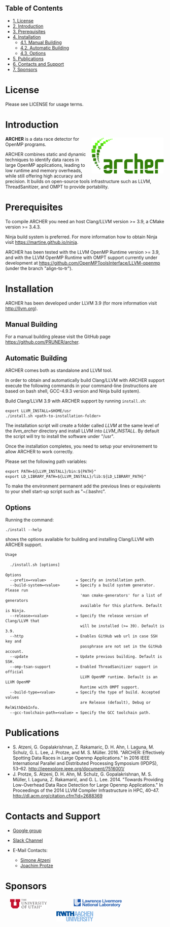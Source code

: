 <div id="table-of-contents">
<h2>Table of Contents</h2>
<div id="text-table-of-contents">
<ul>
<li><a href="#org9768e35">1. License</a></li>
<li><a href="#org19e5c50">2. Introduction</a></li>
<li><a href="#org54f469b">3. Prerequisites</a></li>
<li><a href="#orgc3ddbe0">4. Installation</a>
<ul>
<li><a href="#org708d482">4.1. Manual Building</a></li>
<li><a href="#org3cc1650">4.2. Automatic Building</a></li>
<li><a href="#orgfa23b4a">4.3. Options</a></li>
</ul>
</li>
<li><a href="#org7088c99">5. Publications</a></li>
<li><a href="#orgfa3af95">6. Contacts and Support</a></li>
<li><a href="#org301de4b">7. Sponsors</a></li>
</ul>
</div>
</div>


<a id="org9768e35"></a>

# License

Please see LICENSE for usage terms.


<a id="org19e5c50"></a>

# Introduction

<img src="resources/images/archer_logo.png" hspace="5" vspace="5" height="45%" width="45%" alt="ARCHER Logo" title="ARCHER" align="right" />

**ARCHER** is a data race detector for OpenMP programs.

ARCHER combines static and dynamic techniques to identify data races
in large OpenMP applications, leading to low runtime and memory
overheads, while still offering high accuracy and precision. It builds
on open-source tools infrastructure such as LLVM, ThreadSanitizer, and
OMPT to provide portability.


<a id="org54f469b"></a>

# Prerequisites

To compile ARCHER you need an host Clang/LLVM version >= 3.9, a
CMake version >= 3.4.3.

Ninja build system is preferred. For more information how to obtain
Ninja visit <https://martine.github.io/ninja>.

ARCHER has been tested with the LLVM OpenMP Runtime version >= 3.9,
and with the LLVM OpenMP Runtime with OMPT support currently under
development at <https://github.com/OpenMPToolsInterface/LLVM-openmp>
(under the branch "align-to-tr").


<a id="orgc3ddbe0"></a>

# Installation

ARCHER has been developed under LLVM 3.9 (for more information visit
<http://llvm.org>).


<a id="org708d482"></a>

## Manual Building

For a manual building please visit the GitHub page
<https://github.com/PRUNER/archer>.


<a id="org3cc1650"></a>

## Automatic Building

ARCHER comes both as standalone and LLVM tool.

In order to obtain and automatically build Clang/LLVM with ARCHER
support execute the following commands in your command-line
(instructions are based on bash shell, GCC-4.9.3 version and Ninja
build system).

Build Clang/LLVM 3.9 with ARCHER support by running `install.sh`:

    export LLVM_INSTALL=$HOME/usr
    ./install.sh <path-to-installation-folder>

The installation script will create a folder called *LLVM* at the same
level of the *llvm\_archer* directory and install LLVM into
*LLVM\_INSTALL*. By default the script will try to install the software
under "/usr".

Once the installation completes, you need to setup your environement
to allow ARCHER to work correctly.

Please set the following path variables:

    export PATH=${LLVM_INSTALL}/bin:${PATH}"
    export LD_LIBRARY_PATH=${LLVM_INSTALL}/lib:${LD_LIBRARY_PATH}"

To make the environment permanent add the previous lines or
equivalents to your shell start-up script such as "~/.bashrc".


<a id="orgfa23b4a"></a>

## Options

Running the command:

    ./install --help

shows the options available for building and installing Clang/LLVM
with ARCHER support.

    Usage

      ./install.sh [options]

    Options
      --prefix=<value>             = Specify an installation path.
      --build-system=<value>       = Specify a build system generator. Please run
                                     'man cmake-generators' for a list of generators
                                     available for this platform. Default is Ninja.
      --release=<value>            = Specify the release version of Clang/LLVM that
                                     will be installed (>= 39). Default is 3.9.
      --http                       = Enables GitHub web url in case SSH key and
                                     passphrase are not set in the GitHub account.
      --update                     = Update previous building. Default is SSH.
      --omp-tsan-support           = Enabled ThreadSanitizer support in official
                                     LLVM OpenMP runtime. Default is an LLVM OpenMP
                                     Runtime with OMPT support.
      --build-type=<value>         = Specify the type of build. Accepted values
                                     are Release (default), Debug or RelWithDebInfo.
      --gcc-toolchain-path=<value> = Specify the GCC toolchain path.


<a id="org7088c99"></a>

# Publications

-   S. Atzeni, G. Gopalakrishnan, Z. Rakamaric, D. H. Ahn, I. Laguna,
    M. Schulz, G. L. Lee, J. Protze, and M. S. Müller. 2016. "ARCHER:
    Effectively Spotting Data Races in Large Openmp Applications." In
    2016 IEEE International Parallel and Distributed Processing
    Symposium (IPDPS),
    53–62. <http://ieeexplore.ieee.org/document/7516001/>
-   J. Protze, S. Atzeni, D. H. Ahn, M. Schulz, G.  Gopalakrishnan,
    M. S. Müller, I. Laguna, Z.  Rakamarić, and
    G. L. Lee. 2014. "Towards Providing Low-Overhead Data Race Detection
    for Large Openmp Applications." In Proceedings of the 2014 LLVM
    Compiler Infrastructure in HPC,
    40–47. <http://dl.acm.org/citation.cfm?id=2688369>


<a id="orgfa3af95"></a>

# Contacts and Support

-   [Google group](https://groups.google.com/forum/#!forum/archer-pruner)
-   [Slack Channel](https://pruner.slack.com/shared_invite/MTIzNzExNzg4ODgxLTE0ODM3MzE2NTctNmRjNmM0NDYwNA)
-   E-Mail Contacts:

    <ul style="list-style-type:circle"> <li> <a href="mailto:simone@cs.utah.edu?Subject=[archer-dev]%20" target="_top">Simone Atzeni</a> </li> <li> <a href="mailto:protze@itc.rwth-aachen.de?Subject=[archer-dev]%20" target="_top">Joachim Protze</a> </li> </ul>


<a id="org301de4b"></a>

# Sponsors

<img src="resources/images/uofu_logo.png" hspace="15" vspace="5" height="23%" width="23%" alt="UofU Logo" title="University of Utah" style="float:left" /> <img src="resources/images/llnl_logo.png" hspace="70" vspace="5" height="30%" width="30%" alt="LLNL Logo" title="Lawrence Livermore National Laboratory" style="float:center" /> <img src="resources/images/rwthaachen_logo.png" hspace="15" vspace="5" height="23%" width="23%" alt="RWTH AACHEN Logo" title="RWTH AACHEN University" style="float:left" />
